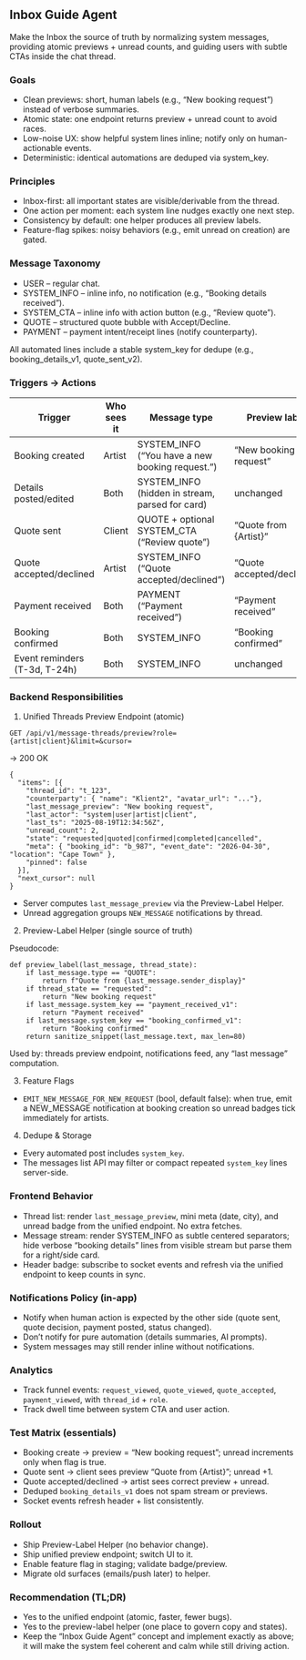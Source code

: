 ## Inbox Guide Agent

Make the Inbox the source of truth by normalizing system messages, providing atomic previews + unread counts, and guiding users with subtle CTAs inside the chat thread.

### Goals

- Clean previews: short, human labels (e.g., “New booking request”) instead of verbose summaries.
- Atomic state: one endpoint returns preview + unread count to avoid races.
- Low-noise UX: show helpful system lines inline; notify only on human-actionable events.
- Deterministic: identical automations are deduped via system_key.

### Principles

- Inbox-first: all important states are visible/derivable from the thread.
- One action per moment: each system line nudges exactly one next step.
- Consistency by default: one helper produces all preview labels.
- Feature-flag spikes: noisy behaviors (e.g., emit unread on creation) are gated.

### Message Taxonomy

- USER – regular chat.
- SYSTEM_INFO – inline info, no notification (e.g., “Booking details received”).
- SYSTEM_CTA – inline info with action button (e.g., “Review quote”).
- QUOTE – structured quote bubble with Accept/Decline.
- PAYMENT – payment intent/receipt lines (notify counterparty).

All automated lines include a stable system_key for dedupe (e.g., booking_details_v1, quote_sent_v2).

### Triggers → Actions

| Trigger | Who sees it | Message type | Preview label | Notify? |
|---|---|---|---|---|
| Booking created | Artist | SYSTEM_INFO (“You have a new booking request.”) | “New booking request” | Flagged via EMIT_NEW_MESSAGE_FOR_NEW_REQUEST |
| Details posted/edited | Both | SYSTEM_INFO (hidden in stream, parsed for card) | unchanged | No |
| Quote sent | Client | QUOTE + optional SYSTEM_CTA (“Review quote”) | “Quote from {Artist}” | Yes (client) |
| Quote accepted/declined | Artist | SYSTEM_INFO (“Quote accepted/declined”) | “Quote accepted/declined” | Yes (artist) |
| Payment received | Both | PAYMENT (“Payment received”) | “Payment received” | Yes (counterparty) |
| Booking confirmed | Both | SYSTEM_INFO | “Booking confirmed” | Yes (both) |
| Event reminders (T-3d, T-24h) | Both | SYSTEM_INFO | unchanged | Optional (soft badge only) |

### Backend Responsibilities

1) Unified Threads Preview Endpoint (atomic)

`GET /api/v1/message-threads/preview?role={artist|client}&limit=&cursor=`

→ 200 OK

```
{
  "items": [{
    "thread_id": "t_123",
    "counterparty": { "name": "Klient2", "avatar_url": "..."},
    "last_message_preview": "New booking request",
    "last_actor": "system|user|artist|client",
    "last_ts": "2025-08-19T12:34:56Z",
    "unread_count": 2,
    "state": "requested|quoted|confirmed|completed|cancelled",
    "meta": { "booking_id": "b_987", "event_date": "2026-04-30", "location": "Cape Town" },
    "pinned": false
  }],
  "next_cursor": null
}
```

- Server computes `last_message_preview` via the Preview-Label Helper.
- Unread aggregation groups `NEW_MESSAGE` notifications by thread.

2) Preview-Label Helper (single source of truth)

Pseudocode:

```
def preview_label(last_message, thread_state):
    if last_message.type == "QUOTE":
        return f"Quote from {last_message.sender_display}"
    if thread_state == "requested":
        return "New booking request"
    if last_message.system_key == "payment_received_v1":
        return "Payment received"
    if last_message.system_key == "booking_confirmed_v1":
        return "Booking confirmed"
    return sanitize_snippet(last_message.text, max_len=80)
```

Used by: threads preview endpoint, notifications feed, any “last message” computation.

3) Feature Flags

- `EMIT_NEW_MESSAGE_FOR_NEW_REQUEST` (bool, default false): when true, emit a NEW_MESSAGE notification at booking creation so unread badges tick immediately for artists.

4) Dedupe & Storage

- Every automated post includes `system_key`.
- The messages list API may filter or compact repeated `system_key` lines server-side.

### Frontend Behavior

- Thread list: render `last_message_preview`, mini meta (date, city), and unread badge from the unified endpoint. No extra fetches.
- Message stream: render SYSTEM_INFO as subtle centered separators; hide verbose “booking details” lines from visible stream but parse them for a right/side card.
- Header badge: subscribe to socket events and refresh via the unified endpoint to keep counts in sync.

### Notifications Policy (in-app)

- Notify when human action is expected by the other side (quote sent, quote decision, payment posted, status changed).
- Don’t notify for pure automation (details summaries, AI prompts).
- System messages may still render inline without notifications.

### Analytics

- Track funnel events: `request_viewed`, `quote_viewed`, `quote_accepted`, `payment_viewed`, with `thread_id` + `role`.
- Track dwell time between system CTA and user action.

### Test Matrix (essentials)

- Booking create → preview = “New booking request”; unread increments only when flag is true.
- Quote sent → client sees preview “Quote from {Artist}”; unread +1.
- Quote accepted/declined → artist sees correct preview + unread.
- Deduped `booking_details_v1` does not spam stream or previews.
- Socket events refresh header + list consistently.

### Rollout

- Ship Preview-Label Helper (no behavior change).
- Ship unified preview endpoint; switch UI to it.
- Enable feature flag in staging; validate badge/preview.
- Migrate old surfaces (emails/push later) to helper.

### Recommendation (TL;DR)

- Yes to the unified endpoint (atomic, faster, fewer bugs).
- Yes to the preview-label helper (one place to govern copy and states).
- Keep the “Inbox Guide Agent” concept and implement exactly as above; it will make the system feel coherent and calm while still driving action.
